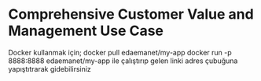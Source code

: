 # Comprehensive Customer Value and Management Use Case

 Docker kullanmak için; docker pull edaemanet/my-app
docker run -p 8888:8888 edaemanet/my-app  ile çalıştırıp gelen linki adres çubuğuna yapıştıtrarak gidebilirsiniz 
